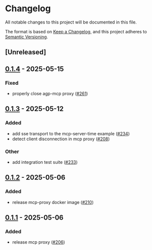 # Changelog

All notable changes to this project will be documented in this file.

The format is based on [Keep a Changelog](https://keepachangelog.com/en/1.0.0/),
and this project adheres to [Semantic Versioning](https://semver.org/spec/v2.0.0.html).

## [Unreleased]

## [0.1.4](https://github.com/agntcy/agp/compare/agp-mcp-proxy-v0.1.3...agp-mcp-proxy-v0.1.4) - 2025-05-15

### Fixed

- properly close agp-mcp proxy ([#261](https://github.com/agntcy/agp/pull/261))

## [0.1.3](https://github.com/agntcy/agp/compare/agp-mcp-proxy-v0.1.2...agp-mcp-proxy-v0.1.3) - 2025-05-12

### Added

- add sse transport to the mcp-server-time example ([#234](https://github.com/agntcy/agp/pull/234))
- detect client disconnection in mcp proxy ([#208](https://github.com/agntcy/agp/pull/208))

### Other

- add integration test suite ([#233](https://github.com/agntcy/agp/pull/233))

## [0.1.2](https://github.com/agntcy/agp/compare/agp-mcp-proxy-v0.1.1...agp-mcp-proxy-v0.1.2) - 2025-05-06

### Added

- release mcp-proxy docker image ([#210](https://github.com/agntcy/agp/pull/210))

## [0.1.1](https://github.com/agntcy/agp/compare/agp-mcp-proxy-v0.1.0...agp-mcp-proxy-v0.1.1) - 2025-05-06

### Added

- release mcp proxy ([#206](https://github.com/agntcy/agp/pull/206))
